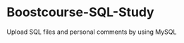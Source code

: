 # Boostcourse-SQL-Study
Upload SQL files and personal comments by using MySQL 



























































